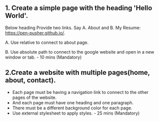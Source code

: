 ## 1. Create a simple page with the heading 'Hello World'.

Below heading Provide two links. Say A. About and B. My Resume: https://pen-pusher.github.io/.

A. Use relative to connect to about page.

B. Use absolute path to connect to the google website and open in a new window or tab. - 10 mins (Mandatory)

## 2.Create a website with multiple pages(home, about, contact).

- Each page must be having a navigation link to connect to the other pages of the website.
- And each page must have one heading and one paragraph.
- There must be a different background color for each page.
- Use external stylesheet to apply styles. - 25 mins (Mandatory)
